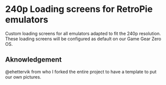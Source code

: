 # 240p Loading screens for RetroPie emulators
Custom loading screens for all emulators adapted to fit the 240p resolution.
These loading screens will be configured as default on our Game Gear Zero OS.

## Aknowledgement
@ehettervik from who I forked the entire project to have a template to put our own pictures.
